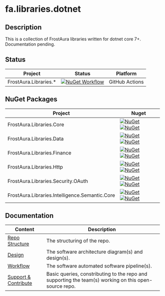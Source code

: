 # fa.libraries.dotnet
## Description
This is a collection of FrostAura libraries written for dotnet core 7+. Documentation pending.
## Status
| Project | Status | Platform
| --- | --- | --- |
| FrostAura.Libraries.* | [![NuGet Workflow](https://github.com/faGH/fa.libraries.dotnet/actions/workflows/nuget_workflow.yml/badge.svg)](https://github.com/faGH/fa.libraries.dotnet/actions/workflows/nuget_workflow.yml) | GitHub Actions

## NuGet Packages
| Project | Nuget |
| --- | --- |
| FrostAura.Libraries.Core | [![NuGet](https://img.shields.io/nuget/v/FrostAura.Libraries.Core.svg?style=for-the-badge)](https://www.nuget.org/packages/FrostAura.Libraries.Core/)[![NuGet](https://img.shields.io/nuget/dt/FrostAura.Libraries.Core.svg?style=for-the-badge)](https://www.nuget.org/packages/FrostAura.Libraries.Core/) |
| FrostAura.Libraries.Data | [![NuGet](https://img.shields.io/nuget/v/FrostAura.Libraries.Data.svg?style=for-the-badge)](https://www.nuget.org/packages/FrostAura.Libraries.Data/)[![NuGet](https://img.shields.io/nuget/dt/FrostAura.Libraries.Data.svg?style=for-the-badge)](https://www.nuget.org/packages/FrostAura.Libraries.Data/) |
| FrostAura.Libraries.Finance | [![NuGet](https://img.shields.io/nuget/v/FrostAura.Libraries.Finance.svg?style=for-the-badge)](https://www.nuget.org/packages/FrostAura.Libraries.Finance/)[![NuGet](https://img.shields.io/nuget/dt/FrostAura.Libraries.Finance.svg?style=for-the-badge)](https://www.nuget.org/packages/FrostAura.Libraries.Finance/) |
| FrostAura.Libraries.Http | [![NuGet](https://img.shields.io/nuget/v/FrostAura.Libraries.Http.svg?style=for-the-badge)](https://www.nuget.org/packages/FrostAura.Libraries.Http/)[![NuGet](https://img.shields.io/nuget/dt/FrostAura.Libraries.Http.svg?style=for-the-badge)](https://www.nuget.org/packages/FrostAura.Libraries.Http/) |
| FrostAura.Libraries.Security.OAuth | [![NuGet](https://img.shields.io/nuget/v/FrostAura.Libraries.Security.OAuth.svg?style=for-the-badge)](https://www.nuget.org/packages/FrostAura.Libraries.Security.OAuth/)[![NuGet](https://img.shields.io/nuget/dt/FrostAura.Libraries.Security.OAuth.svg?style=for-the-badge)](https://www.nuget.org/packages/FrostAura.Libraries.Security.OAuth/) |
| FrostAura.Libraries.Intelligence.Semantic.Core | [![NuGet](https://img.shields.io/nuget/v/FrostAura.Libraries.Intelligence.Semantic.Core.svg?style=for-the-badge)](https://www.nuget.org/packages/FrostAura.Libraries.Intelligence.Semantic.Core/)[![NuGet](https://img.shields.io/nuget/dt/FrostAura.Libraries.Intelligence.Semantic.Core.svg?style=for-the-badge)](https://www.nuget.org/packages/FrostAura.Libraries.Intelligence.Semantic.Core/) |

## Documentation
| Content | Description
| -- | -- |
| [Repo Structure](.docs/repo_structure.md) | The structuring of the repo.
| [Design](.docs/design.md) | The software architecture diagram(s) and design(s).
| [Workflow](.docs/workflow.md) | The software automated software pipeline(s).
| [Support & Contribute](.docs/support_contribute.md) | Basic queries, constributing to the repo and supporting the team(s) working on this open-source repo.